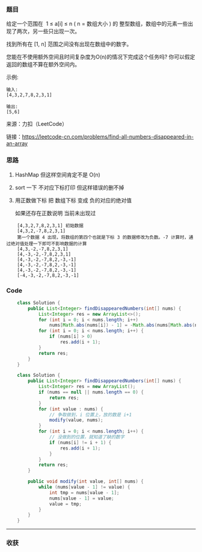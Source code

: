### 题目
给定一个范围在  1 ≤ a[i] ≤ n ( n = 数组大小 ) 的 整型数组，数组中的元素一些出现了两次，另一些只出现一次。

找到所有在 [1, n] 范围之间没有出现在数组中的数字。

您能在不使用额外空间且时间复杂度为O(n)的情况下完成这个任务吗? 你可以假定返回的数组不算在额外空间内。

示例:
```
输入:
[4,3,2,7,8,2,3,1]

输出:
[5,6]
```
来源：力扣（LeetCode）

链接：https://leetcode-cn.com/problems/find-all-numbers-disappeared-in-an-array
### 思路

1. HashMap 但这样空间肯定不是 O(n)
2. sort 一下 不对应下标打印 但这样错误的删不掉
3. 用正数做下标 把 数组下标 变成 负的对应的绝对值 
   
   如果还存在正数说明 当前未出现过
```
    [4,3,2,7,8,2,3,1] 初始数据
    [4,3,2,-7,8,2,3,1] 
    第一个数据 4 出现，将数组的第四个也就是下标 3 的数据修改为负数。-7 计算时，通过绝对值处理一下即可不影响数据的计算
    [4,3,-2,-7,8,2,3,1]
    [4,-3,-2,-7,8,2,3,1]
    [4,-3,-2,-7,8,2,-3,-1]
    [4,-3,-2,-7,8,2,-3,-1]
    [4,-3,-2,-7,8,2,-3,-1]
    [-4,-3,-2,-7,8,2,-3,-1]
```
### Code
```java
    class Solution {
        public List<Integer> findDisappearedNumbers(int[] nums) {
            List<Integer> res = new ArrayList<>();
            for (int i = 0; i < nums.length; i++)
                nums[Math.abs(nums[i]) - 1] = -Math.abs(nums[Math.abs(nums[i]) - 1]);
            for (int i = 0; i < nums.length; i++) {
                if (nums[i] > 0)
                    res.add(i + 1);
            }
            return res;
        }
    }
```

```java
    class Solution {
        public List<Integer> findDisappearedNumbers(int[] nums) {
            List<Integer> res = new ArrayList();
            if (nums == null || nums.length == 0) {
                return res;
            }
            for (int value : nums) {
                // 争取做到，i 位置上，放的数是 i+1
                modify(value, nums);
            }
            for (int i = 0; i < nums.length; i++) {
                // 没做到的位置，就知道了缺的数字
                if (nums[i] != i + 1) {
                    res.add(i + 1);
                }
            }
            return res;
        }

        public void modify(int value, int[] nums) {
            while (nums[value - 1] != value) {
                int tmp = nums[value - 1];
                nums[value - 1] = value;
                value = tmp;
            }
        }
    }
```
*** 
### 收获
